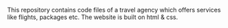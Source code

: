 This repository contains code files of a travel agency which offers services like flights, packages etc. The website is built on html & css.
